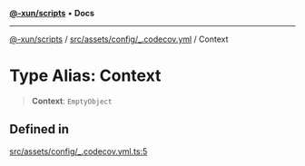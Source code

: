 [**@-xun/scripts**](../../../../../README.md) • **Docs**

***

[@-xun/scripts](../../../../../README.md) / [src/assets/config/\_.codecov.yml](../README.md) / Context

# Type Alias: Context

> **Context**: `EmptyObject`

## Defined in

[src/assets/config/\_.codecov.yml.ts:5](https://github.com/Xunnamius/xscripts/blob/98c638c52caf3664112e7ea66eccd36ad205df77/src/assets/config/_.codecov.yml.ts#L5)

